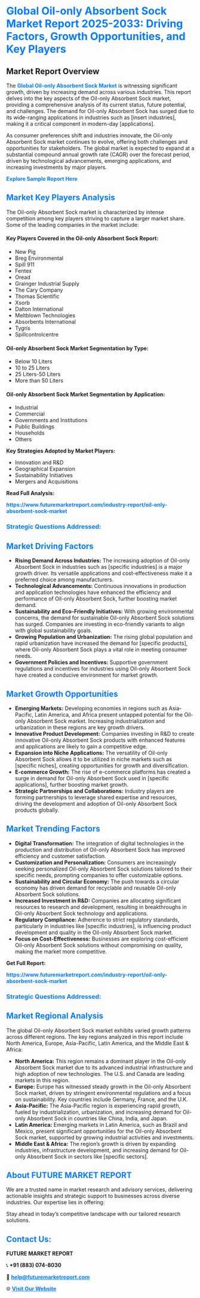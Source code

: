 <h1 style="color: #007BFF;">Global Oil-only Absorbent Sock Market Report 2025-2033: Driving Factors, Growth Opportunities, and Key Players</h1>

<section id="overview">
<h2>Market Report Overview</h2>
<p>The <a href="https://www.futuremarketreport.com/industry-report/oil-only-absorbent-sock-market" style="color: #007BFF; text-decoration: none;"><strong>Global Oil-only Absorbent Sock Market</strong></a> is witnessing significant growth, driven by increasing demand across various industries. This report delves into the key aspects of the Oil-only Absorbent Sock market, providing a comprehensive analysis of its current status, future potential, and challenges. The demand for Oil-only Absorbent Sock has surged due to its wide-ranging applications in industries such as [insert industries], making it a critical component in modern-day [applications].</p>
<p>As consumer preferences shift and industries innovate, the Oil-only Absorbent Sock market continues to evolve, offering both challenges and opportunities for stakeholders. The global market is expected to expand at a substantial compound annual growth rate (CAGR) over the forecast period, driven by technological advancements, emerging applications, and increasing investments by major players.</p>
</section>

<section id="overview">
<p><a href="https://www.futuremarketreport.com/request-sample/reportId=55920" style="color: #007BFF; text-decoration: none;"><strong>Explore Sample Report Here</strong></a></p>
</section>

<section id="key-players">
<h2 style="color: #007BFF;">Market Key Players Analysis</h2>
<p>The Oil-only Absorbent Sock market is characterized by intense competition among key players striving to capture a larger market share. Some of the leading companies in the market include:</p>
<h4>Key Players Covered in the Oil-only Absorbent Sock Report:</h4>
<ul><li>New Pig</li><li>Breg Environmental</li><li>Spill 911</li><li>Fentex</li><li>Oread</li><li>Grainger Industrial Supply</li><li>The Cary Company</li><li>Thomas Scientific</li><li>Xsorb</li><li>Dalton International</li><li>Meltblown Technologies</li><li>Absorbents International</li><li>Tygris</li><li>Spillcontrolcentre</li></ul>
<h4>Oil-only Absorbent Sock Market Segmentation by Type:</h4>
<ul><li>Below 10 Liters</li><li>10 to 25 Liters</li><li>25 Liters-50 Liters</li><li>More than 50 Liters</li></ul>

<h4>Oil-only Absorbent Sock Market Segmentation by Application:</h4>
<ul><li>Industrial</li><li>Commercial</li><li>Governments and Institutions</li><li>Public Buildings</li><li>Households</li><li>Others</li></ul>
<p><strong>Key Strategies Adopted by Market Players:</strong></p>
<ul>
<li>Innovation and R&D</li>
<li>Geographical Expansion</li>
<li>Sustainability Initiatives</li>
<li>Mergers and Acquisitions</li>
</ul>
</section>

<section>
<p><strong>Read Full Analysis: </strong></p><a href="https://www.futuremarketreport.com/industry-report/oil-only-absorbent-sock-market" style="color: #007BFF; text-decoration: none;"><strong>https://www.futuremarketreport.com/industry-report/oil-only-absorbent-sock-market</strong></a>
<h3 style="color: #007BFF;">Strategic Questions Addressed:</h3>
</section>

<section id="driving-factors">
<h2 style="color: #007BFF;">Market Driving Factors</h2>
<ul>
<li><strong>Rising Demand Across Industries:</strong> The increasing adoption of Oil-only Absorbent Sock in industries such as [specific industries] is a major growth driver. Its versatile applications and cost-effectiveness make it a preferred choice among manufacturers.</li>
<li><strong>Technological Advancements:</strong> Continuous innovations in production and application technologies have enhanced the efficiency and performance of Oil-only Absorbent Sock, further boosting market demand.</li>
<li><strong>Sustainability and Eco-Friendly Initiatives:</strong> With growing environmental concerns, the demand for sustainable Oil-only Absorbent Sock solutions has surged. Companies are investing in eco-friendly variants to align with global sustainability goals.</li>
<li><strong>Growing Population and Urbanization:</strong> The rising global population and rapid urbanization have increased the demand for [specific products], where Oil-only Absorbent Sock plays a vital role in meeting consumer needs.</li>
<li><strong>Government Policies and Incentives:</strong> Supportive government regulations and incentives for industries using Oil-only Absorbent Sock have created a conducive environment for market growth.</li>
</ul>
</section>

<section id="growth-opportunities">
<h2 style="color: #007BFF;">Market Growth Opportunities</h2>
<ul>
<li><strong>Emerging Markets:</strong> Developing economies in regions such as Asia-Pacific, Latin America, and Africa present untapped potential for the Oil-only Absorbent Sock market. Increasing industrialization and urbanization in these regions are key growth drivers.</li>
<li><strong>Innovative Product Development:</strong> Companies investing in R&D to create innovative Oil-only Absorbent Sock products with enhanced features and applications are likely to gain a competitive edge.</li>
<li><strong>Expansion into Niche Applications:</strong> The versatility of Oil-only Absorbent Sock allows it to be utilized in niche markets such as [specific niches], creating opportunities for growth and diversification.</li>
<li><strong>E-commerce Growth:</strong> The rise of e-commerce platforms has created a surge in demand for Oil-only Absorbent Sock used in [specific applications], further boosting market growth.</li>
<li><strong>Strategic Partnerships and Collaborations:</strong> Industry players are forming partnerships to leverage shared expertise and resources, driving the development and adoption of Oil-only Absorbent Sock products globally.</li>
</ul>
</section>

<section id="trending-factors">
<h2 style="color: #007BFF;">Market Trending Factors</h2>
<ul>
<li><strong>Digital Transformation:</strong> The integration of digital technologies in the production and distribution of Oil-only Absorbent Sock has improved efficiency and customer satisfaction.</li>
<li><strong>Customization and Personalization:</strong> Consumers are increasingly seeking personalized Oil-only Absorbent Sock solutions tailored to their specific needs, prompting companies to offer customizable options.</li>
<li><strong>Sustainability and Circular Economy:</strong> The push towards a circular economy has driven demand for recyclable and reusable Oil-only Absorbent Sock solutions.</li>
<li><strong>Increased Investment in R&D:</strong> Companies are allocating significant resources to research and development, resulting in breakthroughs in Oil-only Absorbent Sock technology and applications.</li>
<li><strong>Regulatory Compliance:</strong> Adherence to strict regulatory standards, particularly in industries like [specific industries], is influencing product development and quality in the Oil-only Absorbent Sock market.</li>
<li><strong>Focus on Cost-Effectiveness:</strong> Businesses are exploring cost-efficient Oil-only Absorbent Sock solutions without compromising on quality, making the market more competitive.</li>
</ul>
</section>

<section>
<p><strong>Get Full Report: </strong></p><a href="https://www.futuremarketreport.com/industry-report/oil-only-absorbent-sock-market" style="color: #007BFF; text-decoration: none;"><strong>https://www.futuremarketreport.com/industry-report/oil-only-absorbent-sock-market</strong></a>
<h3 style="color: #007BFF;">Strategic Questions Addressed:</h3>
</section>


<section id="regional-analysis">
<h2 style="color: #007BFF;">Market Regional Analysis</h2>
<p>The global Oil-only Absorbent Sock market exhibits varied growth patterns across different regions. The key regions analyzed in this report include North America, Europe, Asia-Pacific, Latin America, and the Middle East & Africa:</p>
<ul>
<li><strong>North America:</strong> This region remains a dominant player in the Oil-only Absorbent Sock market due to its advanced industrial infrastructure and high adoption of new technologies. The U.S. and Canada are leading markets in this region.</li>
<li><strong>Europe:</strong> Europe has witnessed steady growth in the Oil-only Absorbent Sock market, driven by stringent environmental regulations and a focus on sustainability. Key countries include Germany, France, and the U.K.</li>
<li><strong>Asia-Pacific:</strong> The Asia-Pacific region is experiencing rapid growth, fueled by industrialization, urbanization, and increasing demand for Oil-only Absorbent Sock in countries like China, India, and Japan.</li>
<li><strong>Latin America:</strong> Emerging markets in Latin America, such as Brazil and Mexico, present significant opportunities for the Oil-only Absorbent Sock market, supported by growing industrial activities and investments.</li>
<li><strong>Middle East & Africa:</strong> The region’s growth is driven by expanding industries, infrastructure development, and increasing demand for Oil-only Absorbent Sock in sectors like [specific sectors].</li>
</ul>
</section>

<footer>
<h2 style="color: #007BFF;">About FUTURE MARKET REPORT</h2>
<p>We are a trusted name in market research and advisory services, delivering actionable insights and strategic support to businesses across diverse industries. Our expertise lies in offering:</p>

<p>Stay ahead in today’s competitive landscape with our tailored research solutions.</p>

<h2 style="color: #007BFF;">Contact Us:</h2>
<p><strong>FUTURE MARKET REPORT</strong></p>
<p>📞 <strong>+91 (883) 074-8030</strong></p>
<p>📧 <strong><a href="mailto:help@futuremarketreport.com" style="color: #007BFF;">help@futuremarketreport.com</a></strong></p>
<p>🌐 <strong><a href="https://www.futuremarketreport.com/" style="color: #007BFF;">Visit Our Website</a></strong></p>
</footer>